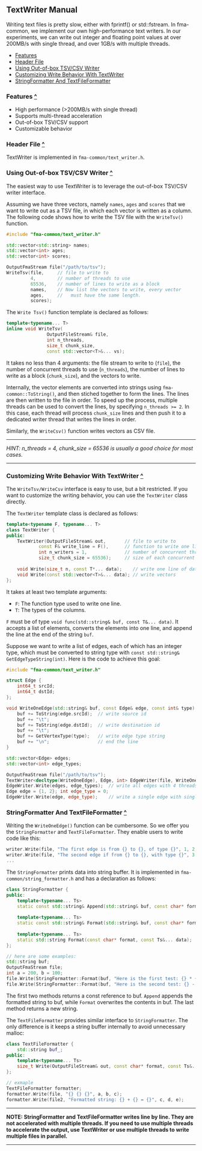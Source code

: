 ## TextWriter Manual

Writing text files is pretty slow, either with fprintf() or std::fstream. In fma-common, we implement our own
high-performance text writers. In our experiments, we can write out integer and floating point values at over 200MB/s
with single thread, and over 1GB/s with multiple threads.

- [Features](#features-)
- [Header File](#header-file-)
- [Using Out-of-box TSV/CSV Writer](#using-out-of-box-tsvcsv-writer-)
- [Customizing Write Behavior With TextWriter](#customizing-write-behavior-with-textwriter-)
- [StringFormatter And TextFileFormatter](#stringformatter-and-textfileformatter-)

### Features [^](#textwriter-manual)

- High performance (>200MB/s with single thread)
- Supports multi-thread acceleration
- Out-of-box TSV/CSV support
- Customizable behavior

### Header File [^](#textwriter-manual)

TextWriter is implemented in `fma-common/text_writer.h`.

### Using Out-of-box TSV/CSV Writer [^](#textwriter-manual)

The easiest way to use TextWriter is to leverage the out-of-box TSV/CSV writer interface.

Assuming we have three vectors, namely `names`, `ages` and `scores` that we want to write out as a TSV file, in which
each vector is written as a column. The following code shows how to write the TSV file with the `WriteTsv()` function.

```c++
#include "fma-common/text_writer.h"

std::vector<std::string> names;
std::vector<int> ages;
std::vector<int> scores;

OutputFmaStream file("/path/to/tsv");
WriteTsv(file,     // file to write to
         4,        // number of threads to use
         65536,    // number of lines to write as a block
         names,    // Now list the vectors to write, every vector
         ages,     //   must have the same length.
         scores);
```

The `Write Tsv()` function template is declared as follows:

```c++
template<typename... T>
inline void WriteTsv(
               OutputFileStream& file, 
               int n_threads, 
               size_t chunk_size, 
               const std::vector<T>&... vs);
```

It takes no less than 4 arguments: the file stream to write to (`file`), the number of concurrent threads to
use (`n_threads`), the number of lines to write as a block (`chunk_size`), and the vectors to write.

Internally, the vector elements are converted into strings using `fma-common::ToString()`, and then stiched together to
form the lines. The lines are then written to the file in order. To speed up the process, multiple threads can be used
to convert the lines, by specifying `n_threads >= 2`. In this case, each thread will process  `chunk_size` lines and
then push it to a dedicated writer thread that writes the lines in order.

Similarly, the `WriteCsv()` function writes vectors as CSV file.

----------
*HINT: n_threads = 4, chunk_size = 65536 is usually a good choice for most cases.*

----------

### Customizing Write Behavior With TextWriter [^](#textwriter-manual)

The `WriteTsv/WriteCsv` interface is easy to use, but a bit restricted. If you want to customize the writing behavior,
you can use the `TextWriter` class directly.

The `TextWriter` template class is declared as follows:

```c++
template<typename F, typename... T>
class TextWriter {
public:
    TextWriter(OutputFileStream& out,       // file to write to
            const F& write_line = F(),      // function to write one line
            int n_writers = 1,              // number of concurrent threads
            size_t chunk_size = 65536);     // size of each concurrent chunk
            
    void Write(size_t n, const T*... data);    // write one line of data
    void Write(const std::vector<T>&... data); // write vectors
};
```

It takes at least two template arguments:

- `F`: The function type used to write one line.
- `T`: The types of the columns.

`F` must be of type `void func(std::string& buf, const T&... data)`. It accepts a list of elements, converts the
elements into one line, and append the line at the end of the string `buf`.

Suppose we want to write a list of edges, each of which has an integer type, which must be converted to string type
with `const std::string& GetEdgeTypeString(int)`. Here is the code to achieve this goal:

```c++
#include "fma-common/text_writer.h"

struct Edge {
    int64_t srcId;
    int64_t dstId;
};

void WriteOneEdge(std::string& buf, const Edge& edge, const int& type) {
	buf += ToString(edge.srcId);  // write source id
	buf += "\t";
	buf += ToString(edge.dstId);  // write destination id
	buf += "\t";
	buf += GetVertexType(type);   // write edge type string
	buf += "\n";                  // end the line
}

std::vector<Edge> edges;
std::vector<int> edge_types;

OutputFmaStream file("/path/to/tsv");
TextWriter<decltype(WriteOneEdge), Edge, int> EdgeWriter(file, WriteOneEdge, 4, 65536);
EdgeWriter.Write(edges, edge_types);  // write all edges with 4 threads
Edge edge = {1, 2}; int edge_type = 0;
EdgeWriter.Write(edge, edge_type);    // write a single edge with single thread
```

### StringFormatter And TextFileFormatter [^](#textwriter-manual)

Writing the `WriteOneEdge()` function can be cumbersome. So we offer you the `StringFormatter` and `TextFileFormatter`.
They enable users to write code like this:

```c++
writer.Write(file, "The first edge is from {} to {}, of type {}", 1, 2, 0);
writer.Write(file, "The second edge if from {} to {}, with type {}", 3, 4, 2);
...
```

The `StringFormatter` prints data into string buffer. It is implemented in `fma-common/string_formatter.h` and has a
declaration as follows:

```c++
class StringFormatter {
public:
    template<typename... Ts>
    static const std::string& Append(std::string& buf, const char* format, const Ts&... data);
    
    template<typename... Ts>
    static const std::string& Format(std::string& buf, const char* format, const Ts&... data);
    
    template<typename... Ts>
    static std::string Format(const char* format, const Ts&... data);
};

// here are some examples:
std::string buf;
OutputFmaStream file;
int a = 200, b = 100;
file.Write(StringFormatter::Format(buf, "Here is the first test: {} * {} = {}", a, b, a + b));
file.Write(StringFormatter::Format(buf, "Here is the second test: {} - {} = {}", a, b, a * b));	// reuses buf, so no memory allocation will happen
```

The first two methods returns a const reference to buf. `Append` appends the formatted string to buf, while `Format`
overwrites the contents in buf. The last method returns a new string.

The `TextFileFormatter` provides similar interface to `StringFormatter`. The only difference is it keeps a string buffer
internally to avoid unnecessary malloc:

```c++
class TextFileFormatter {
    std::string buf_;
public:
    template<typename... Ts>
    size_t Write(OutputFileStream& out, const char* format, const Ts&... data);
};

// exmaple
TextFileFormatter formatter;
formatter.Write(file, "{} {} {}", a, b, c);
formatter.Write(file2, "Formatted string: {} + {} = {}", c, d, e);
```

----------
**NOTE: StringFormatter and TextFileFormatter writes line by line. They are not accelerated with multiple threads. If
you need to use multiple threads to accelerate the output, use TextWriter or use multiple threads to write multiple
files in parallel.**

----------



